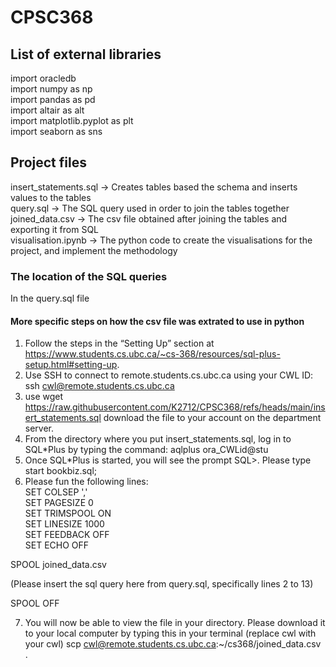 # CPSC368

## List of external libraries
import oracledb <br>
import numpy as np <br>
import pandas as pd <br>
import altair as alt <br>
import matplotlib.pyplot as plt <br>
import seaborn as sns <br>

## Project files
insert_statements.sql -> Creates tables based the schema and inserts values to the tables <br>
query.sql -> The SQL query used in order to join the tables together <br>
joined_data.csv -> The csv file obtained after joining the tables and exporting it from SQL <br>
visualisation.ipynb -> The python code to create the visualisations for the project, and implement the methodology <br>

### The location of the SQL queries
In the query.sql file


#### More specific steps on how the csv file was extrated to use in python
1. Follow the steps in the “Setting Up” section at https://www.students.cs.ubc.ca/~cs-368/resources/sql-plus-setup.html#setting-up.
2. Use SSH to connect to remote.students.cs.ubc.ca using your CWL ID: ssh cwl@remote.students.cs.ubc.ca
3. use wget https://raw.githubusercontent.com/K2712/CPSC368/refs/heads/main/insert_statements.sql download the file to your account on the department server.
4. From the directory where you put insert_statements.sql, log in to SQL*Plus by typing the command: aqlplus ora_CWLid@stu
5. Once SQL*Plus is started, you will see the prompt SQL>. Please type start bookbiz.sql;
6. Please fun the following lines: <br>
SET COLSEP ',' <br>
SET PAGESIZE 0 <br>
SET TRIMSPOOL ON <br>
SET LINESIZE 1000 <br>
SET FEEDBACK OFF <br>
SET ECHO OFF <br>

SPOOL joined_data.csv <br>

(Please insert the sql query here from query.sql, specifically lines 2 to 13) <br>

SPOOL OFF <br>

7. You will now be able to view the file in your directory. Please download it to your local computer by typing this in your terminal (replace cwl with your cwl) scp cwl@remote.students.cs.ubc.ca:~/cs368/joined_data.csv .

